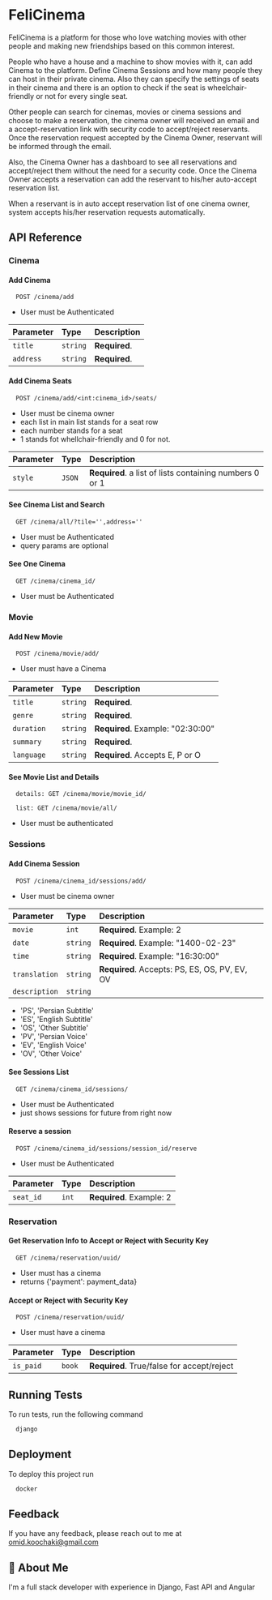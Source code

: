 
# FeliCinema

FeliCinema is a platform for those who love watching movies with other people and making new friendships based on this common interest.

People who have a house and a machine to show movies with it, can add Cinema to the platform. Define Cinema Sessions and how many people they can host in their private cinema. Also they can specify the settings of seats in their cinema and there is an option to check if the seat is wheelchair-friendly or not for every single seat.

Other people can search for cinemas, movies or cinema sessions and choose to make a reservation, the cinema owner will received an email and a accept-reservation link with security code to accept/reject reservants. Once the reservation request accepted by the Cinema Owner, reservant will be informed through the email.

Also, the Cinema Owner has a dashboard to see all reservations and accept/reject them without the need for a security code. Once the Cinema Owner accepts a reservation can add the reservant to his/her auto-accept reservation list.

When a reservant is in auto accept reservation list of one cinema owner, system accepts his/her reservation requests automatically.
## API Reference

### Cinema
#### Add Cinema
```http
  POST /cinema/add
```
- User must be Authenticated

| Parameter | Type     | Description   |
|:----------|:---------|:--------------|
| `title`   | `string` | **Required**. |
| `address` | `string` | **Required**. |


#### Add Cinema Seats
```http
  POST /cinema/add/<int:cinema_id>/seats/
```
- User must be cinema owner
- each list in main list stands for a seat row
- each number stands for a seat
- 1 stands fot whellchair-friendly and 0 for not.

| Parameter | Type   | Description                                             |
|:----------|:-------|:--------------------------------------------------------|
| `style`   | `JSON` | **Required**. a list of lists containing numbers 0 or 1 |

#### See Cinema List and Search
```http
  GET /cinema/all/?tile='',address=''
```
- User must be Authenticated
- query params are optional

#### See One Cinema
```http
  GET /cinema/cinema_id/
```
- User must be Authenticated


### Movie
#### Add New Movie
```http
  POST /cinema/movie/add/
```
- User must have a Cinema

| Parameter  | Type     | Description                       |
|:-----------|:---------|:----------------------------------|
| `title`    | `string` | **Required**.                     |
| `genre`    | `string` | **Required**.                     |
| `duration` | `string` | **Required**. Example: "02:30:00" |
| `summary`  | `string` | **Required**.                     |
| `language` | `string` | **Required**. Accepts E, P or O   |

#### See Movie List and Details
```http
  details: GET /cinema/movie/movie_id/
```
```http
  list: GET /cinema/movie/all/
```
- User must be authenticated

### Sessions
#### Add Cinema Session
```http
  POST /cinema/cinema_id/sessions/add/
```
- User must be cinema owner

| Parameter     | Type     | Description                                   |
|:--------------|:---------|:----------------------------------------------|
| `movie`       | `int`    | **Required**. Example: 2                      |
| `date`        | `string` | **Required**. Example: "1400-02-23"           |
| `time`        | `string` | **Required**. Example: "16:30:00"             |
| `translation` | `string` | **Required**. Accepts: PS, ES, OS, PV, EV, OV |
| `description` | `string` |                                               |
- 'PS', 'Persian Subtitle'
- 'ES', 'English Subtitle'
- 'OS', 'Other Subtitle'
- 'PV', 'Persian Voice'
- 'EV', 'English Voice'
- 'OV', 'Other Voice'

#### See Sessions List
```http
  GET /cinema/cinema_id/sessions/
```
- User must be Authenticated
- just shows sessions for future from right now

#### Reserve a session
```http
  POST /cinema/cinema_id/sessions/session_id/reserve
```
- User must be Authenticated

| Parameter | Type  | Description              |
|:----------|:------|:-------------------------|
| `seat_id` | `int` | **Required**. Example: 2 |


### Reservation
#### Get Reservation Info to Accept or Reject with Security Key
```http
  GET /cinema/reservation/uuid/
```
- User must has a cinema
- returns {'payment': payment_data}

#### Accept or Reject with Security Key
```http
  POST /cinema/reservation/uuid/
```
- User must have a cinema

| Parameter | Type   | Description                                |
|:----------|:-------|:-------------------------------------------|
| `is_paid` | `book` | **Required**. True/false for accept/reject |


## Running Tests

To run tests, run the following command

```bash
  django
```


## Deployment

To deploy this project run

```bash
  docker
```


## Feedback

If you have any feedback, please reach out to me at omid.koochaki@gmail.com


## 🚀 About Me
I'm a full stack developer with experience in Django, Fast API and Angular

